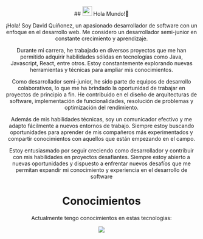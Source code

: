 <div align="center">
## <img src="https://s8.gifyu.com/images/979447220829032478.gif" height="25px"> Hola Mundo!👋
<div align="center">

¡Hola! Soy David Quiñonez, un apasionado desarrollador de software con un enfoque en el desarrollo web. Me considero un desarrollador semi-junior en constante crecimiento y aprendizaje.

Durante mi carrera, he trabajado en diversos proyectos que me han permitido adquirir habilidades sólidas en tecnologías como Java, Javascript, React, entre otros.  Estoy constantemente explorando nuevas herramientas y técnicas para ampliar mis conocimientos.

Como desarrollador semi-junior, he sido parte de equipos de desarrollo colaborativos, lo que me ha brindado la oportunidad de trabajar en proyectos de principio a fin. He contribuido en el diseño de arquitecturas de software, implementación de funcionalidades, resolución de problemas y optimización del rendimiento.

Además de mis habilidades técnicas, soy un comunicador efectivo y me adapto fácilmente a nuevos entornos de trabajo. Siempre estoy buscando oportunidades para aprender de mis compañeros más experimentados y compartir conocimientos con aquellos que están empezando en el campo.


Estoy entusiasmado por seguir creciendo como desarrollador y contribuir con mis habilidades en proyectos desafiantes. Siempre estoy abierto a nuevas oportunidades y dispuesto a enfrentar nuevos desafíos que me permitan expandir mi conocimiento y experiencia en el desarrollo de software
</div>

<h1>Conocimientos </h2>
    
Actualmente tengo conocimientos en estas tecnologias:
</div>
    <p align="center">
  <a href="https://skillicons.dev">
    <img src="https://skillicons.dev/icons?i=java,js,html,css,react,nodejs,mongodb,mysql,bootstrap" />
  </a>
</p>

<p href="https://discord.gg/onlp" align="center">
    <img alt="" src="https://github-readme-stats.vercel.app/api?username=DQuinonezDev&show_icons=true&theme=dark">
</p>


<!--
**DQuinonezDev/DQuinonezDev** is a ✨ _special_ ✨ repository because its `README.md` (this file) appears on your GitHub profile.

Here are some ideas to get you started:

<img width="75" src="https://cdn-images-1.medium.com/max/1200/0*MNVJq_8e0SJoqZb5.jpg">
<img width="75" src="https://logos-download.com/wp-content/uploads/2016/09/React_logo_wordmark.png">
- 🔭 I’m currently working on ...
- 🌱 I’m currently learning ...
- 👯 I’m looking to collaborate on ...
- 🤔 I’m looking for help with ...
- 💬 Ask me about ...
- 📫 How to reach me: ...
- 😄 Pronouns: ...d
- ⚡ Fun fact: ...
-->
